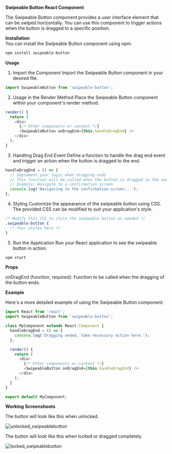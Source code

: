 **Swipeable Button React Component**

The Swipeable Button component provides a user interface element that can be swiped horizontally. You can use this component to trigger actions when the button is dragged to a specific position.

**Installation**  
You can install the Swipeable Button component using npm.
```bash 
npm install swipeable-button
```
**Usage**
1. Import the Component
Import the Swipeable Button component in your desired file.
``` javascript
import SwipeableButton from 'swipeable-button';
```
2. Usage in the Render Method
Place the Swipeable Button component within your component's render method.
```javascript
render() {
  return (
    <div>
      {/* Other components or content */}
      <SwipeableButton onDragEnd={this.handleDragEnd} />
    </div>
  );
}
```
3. Handling Drag End Event
Define a function to handle the drag end event and trigger an action when the button is dragged to the end.
```javascript
handleDragEnd = () => {
  // Implement your logic when dragging ends
  // This function will be called when the button is dragged to the end
  // Example: Navigate to a confirmation screen
  console.log('Navigating to the confirmation screen...');
};
```
4. Styling
Customize the appearance of the swipeable button using CSS. The provided CSS can be modified to suit your application's style.

```css
/* Modify this CSS to style the swipeable button as needed */
.swipeable-button {
  /* Your styles here */
}
```
5. Run the Application
Run your React application to see the swipeable button in action.
```bash
npm start
```
**Props**

onDragEnd (function, required): Function to be called when the dragging of the button ends.

**Example**

Here's a more detailed example of using the Swipeable Button component:

```javascript
import React from 'react';
import SwipeableButton from 'swipeable-button';

class MyComponent extends React.Component {
  handleDragEnd = () => {
    console.log('Dragging ended, take necessary action here.');
  };

  render() {
    return (
      <div>
        {/* Other components or content */}
        <SwipeableButton onDragEnd={this.handleDragEnd} />
      </div>
    );
  }
}

export default MyComponent;
```

**Working Screenshoots**

The button will look like this when unlocked.

![unlocked_swipeablebutton](https://github.com/msaqibjaved/SwipeableButton-JavaScript-React/assets/49585350/87d46017-0254-48e8-bf4d-644d521d7e91)

The button will look like this when locked or dragged completely.

![locked_swipeablebutton](https://github.com/msaqibjaved/SwipeableButton-JavaScript-React/assets/49585350/26db8310-6232-4e84-879c-7d69ddf16c73)


